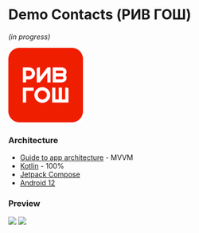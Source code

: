 Demo Contacts (РИВ ГОШ)
===================
_(in progress)_

![picture](data/preview.png)

### Architecture

* [Guide to app architecture](https://developer.android.com/jetpack/guide) - MVVM
* [Kotlin](https://kotlinlang.org/) - 100%
* [Jetpack Compose](https://developer.android.com/jetpack/compose)
* [Android 12](https://developer.android.com/about/versions/12?authuser=1)


### Preview
<p>
<img src="data/vokoscreen-2021-08-19_18-11-27.gif" width="40%"/>
<img src="data/vokoscreen-2021-08-19_18-12-51.gif" width="40%"/>
</p>

